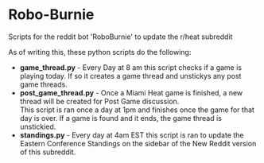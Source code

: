 # Robo-Burnie
Scripts for the reddit bot 'RoboBurnie' to update the r/heat subreddit

As of writing this, these python scripts do the following:
* **game_thread.py** - Every Day at 8 am this script checks if a game is playing today.  If so it creates a game thread and unstickys any post game threads.
* **post_game_thread.py** - Once a Miami Heat game is finished, a new thread will be created for Post Game discussion.  
This script is ran once a day at 1pm and finishes once the game for that day is over.  If a game is found and it ends, the game thread is unstickied.
* **standings.py** - Every day at 4am EST this script is ran to update the Eastern Conference Standings on the sidebar of the New Reddit version of this subreddit.
